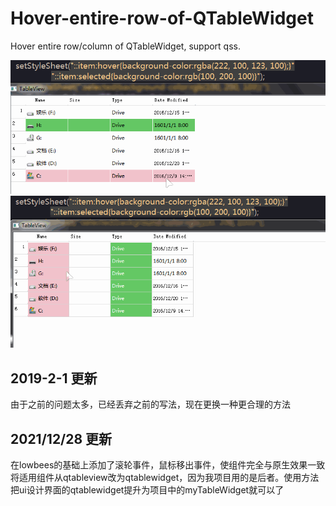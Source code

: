 # Hover-entire-row-of-QTableWidget
Hover entire row/column of QTableWidget, support qss.


![image](https://github.com/lowbees/images/blob/master/5.gif)
![image](https://github.com/lowbees/images/blob/master/6.gif)


## 2019-2-1 更新
由于之前的问题太多，已经丢弃之前的写法，现在更换一种更合理的方法

## 2021/12/28 更新
在lowbees的基础上添加了滚轮事件，鼠标移出事件，使组件完全与原生效果一致
将适用组件从qtableview改为qtablewidget，因为我项目用的是后者。使用方法把ui设计界面的qtablewidget提升为项目中的myTableWidget就可以了

  